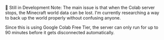 🚧 Still in Development
Note:
The main issue is that when the Colab server stops, the Minecraft world data can be lost. I'm currently researching a way to back up the world properly without confusing anyone.

Since this is using Google Colab Free Tier, the server can only run for up to 90 minutes before it gets disconnected automatically.
